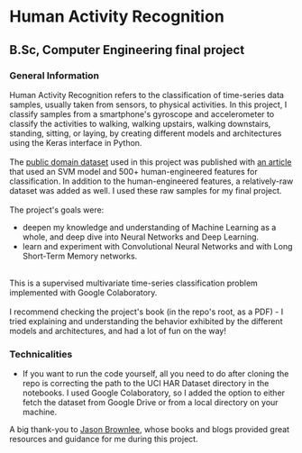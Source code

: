 # Human Activity Recognition
## B.Sc, Computer Engineering final project
### General Information

Human Activity Recognition refers to the classification of time-series data samples, usually taken from sensors, to physical activities. In this project, I classify samples from a smartphone's gyroscope and accelerometer to classify the activities to walking, walking upstairs, walking downstairs, standing, sitting, or laying, by creating different models and architectures using the Keras interface in Python.
<br>
<br>
The [public domain dataset](https://archive.ics.uci.edu/dataset/240/human+activity+recognition+using+smartphones) used in this project was published with [an article](https://www.esann.org/sites/default/files/proceedings/legacy/es2013-84.pdf) that used an SVM model and 500+ human-engineered features for classification. In addition to the human-engineered features, a relatively-raw dataset was added as well. I used these raw samples for my final project.
<br>
<br>
The project's goals were:
- deepen my knowledge and understanding of Machine Learning as a whole, and deep dive into Neural Networks and Deep Learning.
- learn and experiment with Convolutional Neural Networks and with Long Short-Term Memory networks.
<br>
This is a supervised multivariate time-series classification problem implemented with Google Colaboratory.
<br>
<br>
I recommend checking the project's book (in the repo's root, as a PDF) - I tried explaining and understanding the behavior exhibited by the different models and architectures, and had a lot of fun on the way!

### Technicalities
- If you want to run the code yourself, all you need to do after cloning the repo is correcting the path to the UCI HAR Dataset directory in the notebooks. I used Google Colaboratory, so I added the option to either fetch the dataset from Google Drive or from a local directory on your machine.

A big thank-you to [Jason Brownlee](https://machinelearningmastery.com), whose books and blogs provided great resources and guidance for me during this project.
